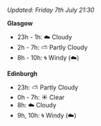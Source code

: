 *Updated: Friday 7th July 21:30*

**Glasgow**

* 23h - 1h: :cloud: Cloudy
* 2h - 7h: :partly_sunny: Partly Cloudy
* 8h - 10h: :cyclone: Windy (:cloud:)

**Edinburgh**

* 23h: :partly_sunny: Partly Cloudy
* 0h - 7h: :sunny: Clear
* 8h: :cloud: Cloudy
* 9h, 10h: :cyclone: Windy (:cloud:)
